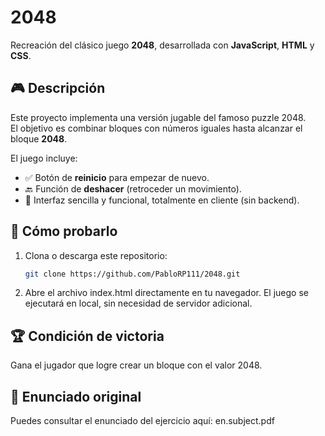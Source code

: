 # 2048

Recreación del clásico juego **2048**, desarrollada con **JavaScript**, **HTML** y **CSS**.

## 🎮 Descripción

Este proyecto implementa una versión jugable del famoso puzzle 2048.  
El objetivo es combinar bloques con números iguales hasta alcanzar el bloque **2048**.

El juego incluye:
- ✅ Botón de **reinicio** para empezar de nuevo.  
- 🔙 Función de **deshacer** (retroceder un movimiento).  
- 🧩 Interfaz sencilla y funcional, totalmente en cliente (sin backend).

## 🚀 Cómo probarlo

1. Clona o descarga este repositorio:  
   ```bash
   git clone https://github.com/PabloRP111/2048.git

2. Abre el archivo index.html directamente en tu navegador.
El juego se ejecutará en local, sin necesidad de servidor adicional.

## 🏆 Condición de victoria

Gana el jugador que logre crear un bloque con el valor 2048.

## 📄 Enunciado original

Puedes consultar el enunciado del ejercicio aquí:
en.subject.pdf
